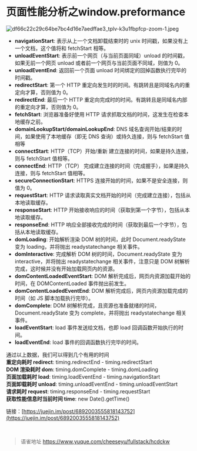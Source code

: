 # 页面性能分析之window.preformance
![df66c22c29c64be7bc4d16e7aedffae3_tplv-k3u1fbpfcp-zoom-1.jpeg](https://cdn.nlark.com/yuque/0/2021/jpeg/394019/1625036490781-2691e827-873a-4b95-87bc-88e7d38f519e.jpeg#clientId=ueba5b7f8-443d-4&from=ui&id=u44cca507&margin=%5Bobject%20Object%5D&name=df66c22c29c64be7bc4d16e7aedffae3_tplv-k3u1fbpfcp-zoom-1.jpeg&originHeight=555&originWidth=912&originalType=binary&ratio=2&size=52010&status=done&style=none&taskId=u3607eb19-bede-4fa2-ab4a-0a39f1ca9d6)

- **navigationStart**: 表示从上一个文档卸载结束时的 unix 时间戳，如果没有上一个文档，这个值将和 fetchStart 相等。
- **unloadEventStart**: 表示前一个网页（与当前页面同域）unload 的时间戳，如果无前一个网页 unload 或者前一个网页与当前页面不同域，则值为 0。
- **unloadEventEnd**: 返回前一个页面 unload 时间绑定的回掉函数执行完毕的时间戳。
- **redirectStart**: 第一个 HTTP 重定向发生时的时间。有跳转且是同域名内的重定向才算，否则值为 0。
- **redirectEnd**: 最后一个 HTTP 重定向完成时的时间。有跳转且是同域名内部的重定向才算，否则值为 0。
- **fetchStart**: 浏览器准备好使用 HTTP 请求抓取文档的时间，这发生在检查本地缓存之前。
- **domainLookupStart/domainLookupEnd**: DNS 域名查询开始/结束的时间，如果使用了本地缓存（即无 DNS 查询）或持久连接，则与 fetchStart 值相等
- **connectStart**: HTTP（TCP）开始/重新 建立连接的时间，如果是持久连接，则与 fetchStart 值相等。
- **connectEnd**: HTTP（TCP） 完成建立连接的时间（完成握手），如果是持久连接，则与 fetchStart 值相等。
- **secureConnectionStart**: HTTPS 连接开始的时间，如果不是安全连接，则值为 0。
- **requestStart**: HTTP 请求读取真实文档开始的时间（完成建立连接），包括从本地读取缓存。
- **responseStart**: HTTP 开始接收响应的时间（获取到第一个字节），包括从本地读取缓存。
- **responseEnd**: HTTP 响应全部接收完成的时间（获取到最后一个字节），包括从本地读取缓存。
- **domLoading**: 开始解析渲染 DOM 树的时间，此时 Document.readyState 变为 loading，并将抛出 readystatechange 相关事件。
- **domInteractive**: 完成解析 DOM 树的时间，Document.readyState 变为 interactive，并将抛出 readystatechange 相关事件，注意只是 DOM 树解析完成，这时候并没有开始加载网页内的资源。
- **domContentLoadedEventStart**: DOM 解析完成后，网页内资源加载开始的时间，在 DOMContentLoaded 事件抛出前发生。
- **domContentLoadedEventEnd**: DOM 解析完成后，网页内资源加载完成的时间（如 JS 脚本加载执行完毕）。
- **domComplete**: DOM 树解析完成，且资源也准备就绪的时间，Document.readyState 变为 complete，并将抛出 readystatechange 相关事件。
- **loadEventStart**: load 事件发送给文档，也即 load 回调函数开始执行的时间。
- **loadEventEnd**: load 事件的回调函数执行完毕的时间。

通过以上数据，我们可以得到几个有用的时间  
**重定向耗时 redirect**: timing.redirectEnd - timing.redirectStart  
**DOM 渲染耗时 dom**: timing.domComplete - timing.domLoading  
**页面加载耗时 load**: timing.loadEventEnd - timing.navigationStart  
**页面卸载耗时 unload**: timing.unloadEventEnd - timing.unloadEventStart  
**请求耗时 request**: timing.responseEnd - timing.requestStart  
**获取性能信息时当前时间 time**: new Date().getTime()

链接：[https://juejin.im/post/6892003555818143752](https://juejin.im/post/6892003555818143752)

<br>
  
> 语雀地址 https://www.yuque.com/cheeseyu/fullstack/hcdckw